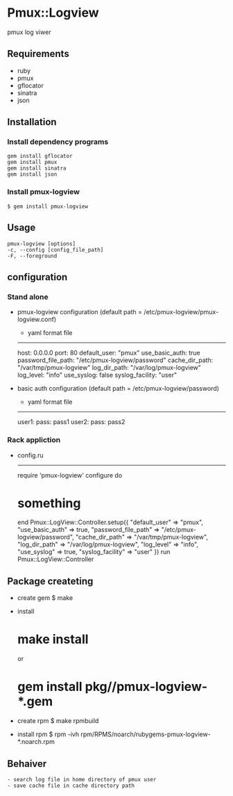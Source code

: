 # Pmux::Logview

pmux log viwer

## Requirements

  * ruby
  * pmux
  * gflocator
  * sinatra
  * json

## Installation

### Install dependency programs

    gem install gflocator
    gem install pmux
    gem install sinatra
    gem install json

### Install pmux-logview

    $ gem install pmux-logview

## Usage

    pmux-logview [options]
    -c, --config [config_file_path]
    -F, --foreground


## configuration

### Stand alone
  * pmux-logview configuration (default path = /etc/pmux-logview/pmux-logview.conf)
     * yaml format file

    ---
    host: 0.0.0.0
    port: 80
    default_user: "pmux"
    use_basic_auth: true
    password_file_path: "/etc/pmux-logview/password"
    cache_dir_path: "/var/tmp/pmux-logview"
    log_dir_path: "/var/log/pmux-logview"
    log_level: "info"
    use_syslog: false
    syslog_facility: "user"

  * basic auth configuration (default path = /etc/pmux-logview/password)
     * yaml format file

    ---
    user1:
        pass: pass1
    user2:
        pass: pass2

### Rack appliction
  * config.ru

    ---
    require 'pmux-logview'
    configure do
      # something
    end
    Pmux::LogView::Controller.setup({ "default_user" => "pmux",
                                      "use_basic_auth" =>  true,
                                      "password_file_path" =>  "/etc/pmux-logview/password",
                                      "cache_dir_path" => "/var/tmp/pmux-logview",
                                      "log_dir_path" => "/var/log/pmux-logview",
                                      "log_level" => "info",
                                      "use_syslog" => true,
                                      "syslog_facility" => "user" })
    run Pmux::LogView::Controller

## Package createting

  * create gem
    $ make

  * install
    # make install
    or
    # gem install pkg//pmux-logview-*.gem

  * create rpm
    $ make rpmbuild

  * install rpm
    $ rpm -ivh rpm/RPMS/noarch/rubygems-pmux-logview-*.noarch.rpm

## Behaiver
    - search log file in home directory of pmux user
    - save cache file in cache directory path
